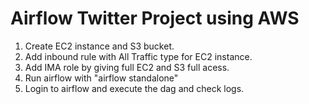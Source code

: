 # Airflow Twitter Project using AWS

1. Create EC2 instance and S3 bucket.
2. Add inbound rule with All Traffic type for EC2 instance.
3. Add IMA role by giving full EC2 and S3 full acess.
4. Run airflow with "airflow standalone"
5. Login to airflow and execute the dag and check logs.
